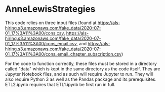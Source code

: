 # AnneLewisStrategies

This code relies on three input files 
(found at https://als-hiring.s3.amazonaws.com/fake_data/2020-07-01_17%3A11%3A00/cons.csv, 
https://als-hiring.s3.amazonaws.com/fake_data/2020-07-01_17%3A11%3A00/cons_email.csv, and 
https://als-hiring.s3.amazonaws.com/fake_data/2020-07-01_17%3A11%3A00/cons_email_chapter_subscription.csv)

For the code to function correctly, these files must be stored in a directory called "data" which is kept in the same directory as the code itself. 
They are Jupyter Notebook files, and as such will require Jupyter to run. They will also require Python 3 as well as the Pandas package and its prerequisites. 
ETL2.ipynb requires that ETL1.ipynb be first run in full. 
